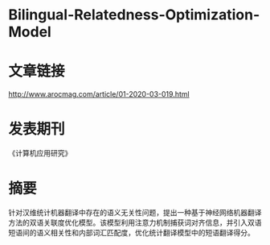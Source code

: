 # Bilingual-Relatedness-Optimization-Model

# 文章链接
http://www.arocmag.com/article/01-2020-03-019.html
# 发表期刊
《计算机应用研究》
# 摘要
针对汉维统计机器翻译中存在的语义无关性问题，提出一种基于神经网络机器翻译方法的双语关联度优化模型。该模型利用注意力机制捕获词对齐信息，并引入双语短语间的语义相关性和内部词汇匹配度，优化统计翻译模型中的短语翻译得分。
